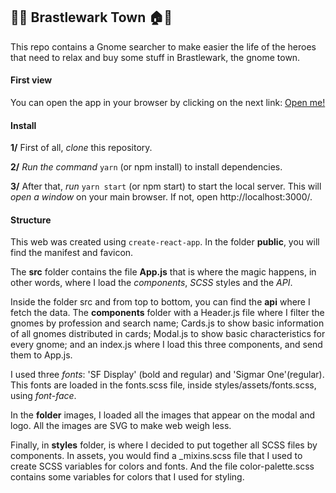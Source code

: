 ## 🌳🏡 Brastlewark Town 🏠🌳

This repo contains a Gnome searcher to make easier the life of the heroes that need to relax and buy some stuff in Brastlewark, the gnome town.

#### First view

You can open the app in your browser by clicking on the next link: [Open me!](https://brastlewark-town.herokuapp.com/)

#### Install

**1/** First of all, _clone_ this repository.

**2/** _Run the command_ `yarn` (or npm install) to install dependencies.

**3/** After that, _run_ `yarn start` (or npm start) to start the local server. This will _open a window_ on your main browser. If not, open http://localhost:3000/.

#### Structure

This web was created using `create-react-app`.
In the folder **public**, you will find the manifest and favicon.

The **src** folder contains the file **App.js** that is where the magic happens, in other words, where I load the _components_, _SCSS_ styles and the _API_.

Inside the folder src and from top to bottom, you can find the **api** where I fetch the data. The **components** folder with a Header.js file where I filter the gnomes by profession and search name; Cards.js to show basic information of all gnomes distributed in cards; Modal.js to show basic characteristics for every gnome; and an index.js where I load this three components, and send them to App.js.

I used three _fonts_: 'SF Display' (bold and regular) and 'Sigmar One'(regular). This fonts are loaded in the fonts.scss file, inside styles/assets/fonts.scss, using _font-face_.

In the **folder** images, I loaded all the images that appear on the modal and logo. All the images are SVG to make web weigh less.

Finally, in **styles** folder, is where I decided to put together all SCSS files by components. In assets, you would find a \_mixins.scss file that I used to create SCSS variables for colors and fonts. And the file color-palette.scss contains some variables for colors that I used for styling.

